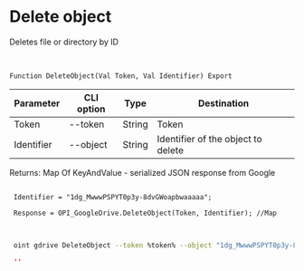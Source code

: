 ﻿---
sidebar_position: 9
---

# Delete object
 Deletes file or directory by ID


<br/>


`Function DeleteObject(Val Token, Val Identifier) Export`

 | Parameter | CLI option | Type | Destination |
 |-|-|-|-|
 | Token | --token | String | Token |
 | Identifier | --object | String | Identifier of the object to delete |

 
 Returns: Map Of KeyAndValue - serialized JSON response from Google





```bsl title="Code example"
 
 Identifier = "1dg_MwwwPSPYT0p3y-8dvGWoapbwaaaaa";
 
 Response = OPI_GoogleDrive.DeleteObject(Token, Identifier); //Map
 
```
	


```sh title="CLI command example"
 
 oint gdrive DeleteObject --token %token% --object "1dg_MwwwPSPYT0p3y-8dvGWoapbwaaaaa"

```

```json title="Result"
 ''
```
